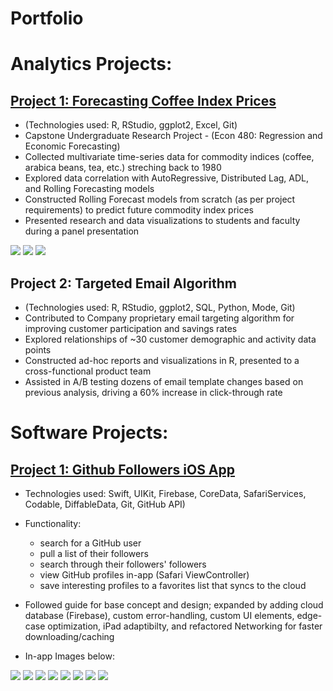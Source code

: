 # Portfolio 


# Analytics Projects:

## [Project 1: Forecasting Coffee Index Prices](https://github.com/LxGrey/coffee_indices)
* (Technologies used: R, RStudio, ggplot2, Excel, Git)
* Capstone Undergraduate Research Project - (Econ 480: Regression and Economic Forecasting)
* Collected multivariate time-series data for commodity indices (coffee, arabica beans, tea, etc.) streching back to 1980
* Explored data correlation with AutoRegressive, Distributed Lag, ADL, and Rolling Forecasting models 
* Constructed Rolling Forecast models from scratch (as per project requirements) to predict future commodity index prices
* Presented research and data visualizations to students and faculty during a panel presentation

![](https://github.com/LxGrey/data_portfolio/blob/main/source_images/result_summary.png?raw=true)
![](https://github.com/LxGrey/data_portfolio/blob/main/source_images/forecast.png?raw=true)
![](https://github.com/LxGrey/data_portfolio/blob/main/source_images/graph.png?raw=true)




## Project 2: Targeted Email Algorithm 
* (Technologies used: R, RStudio, ggplot2, SQL, Python, Mode, Git)
* Contributed to Company proprietary email targeting algorithm for improving customer participation and savings rates
* Explored relationships of ~30 customer demographic and activity data points
* Constructed ad-hoc reports and visualizations in R, presented to a cross-functional product team
* Assisted in A/B testing dozens of email template changes based on previous analysis, driving a 60% increase in click-through rate





# Software Projects:


## [Project 1: Github Followers iOS App](https://github.com/LxGrey/GHFollowers)
* Technologies used: Swift, UIKit, Firebase, CoreData, SafariServices, Codable, DiffableData, Git, GitHub API)

* Functionality: 
  * search for a GitHub user 
  * pull a list of their followers 
  * search through their followers' followers 
  * view GitHub profiles in-app (Safari ViewController) 
  * save interesting profiles to a favorites list that syncs to the cloud

* Followed guide for base concept and design; expanded by adding cloud database (Firebase), custom error-handling, custom UI elements, edge-case optimization, iPad adaptibilty, and refactored Networking for faster downloading/caching
* In-app Images below: 

![](https://github.com/LxGrey/data_portfolio/blob/main/source_images/gh_searchscreen.png?raw=true)
![](https://github.com/LxGrey/data_portfolio/blob/main/source_images/gh_searscreen_typing.png?raw=true)
![](https://github.com/LxGrey/data_portfolio/blob/main/source_images/gh_searchresults.png?raw=true)
![](https://github.com/LxGrey/data_portfolio/blob/main/source_images/gh_followerclicked.png?raw=true)
![](https://github.com/LxGrey/data_portfolio/blob/main/source_images/gh_followerfollowers.png?raw=true)
![](https://github.com/LxGrey/data_portfolio/blob/main/source_images/gh_followergithub.png?raw=true)
![](https://github.com/LxGrey/data_portfolio/blob/main/source_images/gh_favorited.png?raw=true)
![](https://github.com/LxGrey/data_portfolio/blob/main/source_images/gh_favoriteslist.png?raw=true)


